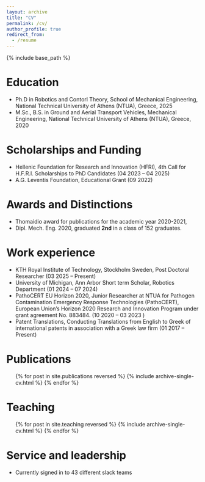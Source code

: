 ```yaml
---
layout: archive
title: "CV"
permalink: /cv/
author_profile: true
redirect_from:
  - /resume
---
```


{% include base_path %}

Education
======
* Ph.D in Robotics and Contorl Theory, School of Mechanical Engineering, National Technical University of Athens (NTUA), Greece, 2025
* M.Sc., B.S. in Ground and Aerial Transport Vehicles, Mechanical Engineering,  National Technical University of Athens (NTUA), Greece, 2020

Scholarships and Funding
======
* Hellenic Foundation for Research and Innovation (HFRI), 4th Call for H.F.R.I. Scholarships to PhD Candidates (04 2023 – 04 2025)
* A.G. Leventis Foundation, Educational Grant (09 2022)

Awards and Distinctions
====
* Thomaidio award for publications for the academic year 2020-2021,
* Dipl. Mech. Eng. 2020, graduated **2nd** in a class of 152 graduates.

Work experience
======
* KTH Royal Institute of Technology, Stockholm Sweden, Post Doctoral Researcher
 (03 2025 – Present)
* University of Michigan, Ann Arbor Short term Scholar, Robotics Department (01 2024 – 07 2024)
* PathoCERT EU Horizon 2020, Junior Researcher at NTUA for Pathogen Contamination Emergency Response Technologies (PathoCERT), European Union’s Horizon 2020 Research and Innovation Program under grant agreement No. 883484. (10 2020 – 03 2023 )
* Patent Translations, Conducting Translations from English to Greek of international patents in association with a Greek law firm (01 2017 – Present)

Publications
======
  <ul>{% for post in site.publications reversed %}
    {% include archive-single-cv.html %}
  {% endfor %}</ul>
  
  
Teaching
======
  <ul>{% for post in site.teaching reversed %}
    {% include archive-single-cv.html %}
  {% endfor %}</ul>
  
Service and leadership
======
* Currently signed in to 43 different slack teams
